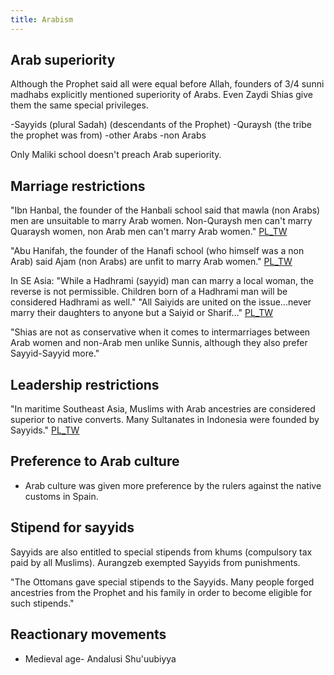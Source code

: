 ```yaml
---
title: Arabism
---
```


## Arab superiority
Although the Prophet said all were equal before Allah, founders of 3/4 sunni madhabs explicitly mentioned superiority of Arabs. Even Zaydi Shias give them the same special privileges.

-Sayyids (plural Sadah) (descendants of the Prophet)
-Quraysh (the tribe the prophet was from)
-other Arabs
-non Arabs

Only Maliki school doesn't preach Arab superiority. 

## Marriage restrictions
"Ibn Hanbal, the founder of the Hanbali school said that mawla (non Arabs) men are unsuitable to marry Arab women. Non-Quraysh men can't marry Quaraysh women, non Arab men can't marry Arab women." [PL_TW](https://twitter.com/porbotialora/status/1219881991434395648)

"Abu Hanifah, the founder of the Hanafi school (who himself was a non Arab) said Ajam (non Arabs) are unfit to marry Arab women." [PL_TW](https://twitter.com/porbotialora/status/1219881991434395648)

In SE Asia: "While a Hadhrami (sayyid) man can marry a local woman, the reverse is not permissible. Children born of a Hadhrami man will be considered Hadhrami as well." "All Saiyids are united on the issue...never marry their daughters to anyone but a Saiyid or  Sharif..." [PL_TW](https://twitter.com/porbotialora/status/1219881991434395648)

"Shias are not as conservative when it comes to intermarriages between Arab women and non-Arab men unlike Sunnis, although they also prefer Sayyid-Sayyid more."

## Leadership restrictions
"In maritime Southeast Asia, Muslims with Arab ancestries are considered superior to native converts. Many Sultanates in Indonesia were founded by Sayyids." [PL_TW](https://twitter.com/porbotialora/status/1219881991434395648)

## Preference to Arab culture
- Arab culture was given more preference by the rulers against the native customs in Spain.

## Stipend for sayyids
Sayyids are also entitled to special stipends from khums (compulsory tax paid by all Muslims). Aurangzeb exempted Sayyids from punishments.

"The Ottomans gave special stipends to the Sayyids. Many people forged ancestries from the Prophet and his family in order to become eligible for such stipends."

## Reactionary movements
- Medieval age- Andalusi Shu'uubiyya

